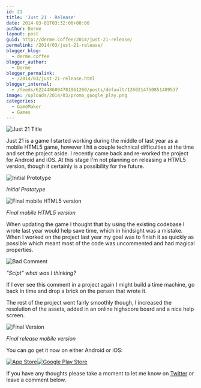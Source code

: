 ```yaml
---
id: 21
title: 'Just 21 - Release'
date: 2014-03-01T03:32:00+00:00
author: Derme
layout: post
guid: http://derme.coffee/2014/just-21-release/
permalink: /2014/03/just-21-release/
blogger_blog:
  - derme.coffee
blogger_author:
  - Derme
blogger_permalink:
  - /2014/03/just-21-release.html
blogger_internal:
  - /feeds/6224486094781961260/posts/default/1260214750851489537
image: /uploads/2014/03/promo_google_play.png
categories:
  - GameMaker
  - Games
---
```


![Just 21 Title](/uploads/2014/03/title_beta.png)

Just 21 is a game I started working during the middle of last year as a mobile HTML5 game, however I hit a couple technical difficulties at the time and set the project aside. I recently came back and re-worked the project for Android and iOS. At this stage I'm not planning on releasing a HTML5 version, though it certainly is a possibility for the future.

![Initial Prototype](/uploads/2014/03/r1_7-2-12.png)

*Initial Prototype*

![Final mobile HTML5 version](/uploads/2014/03/r2_19-2-13.png)

*Final mobile HTML5 version*

When updating the game I thought that by using the existing codebase I wrote last year would help save time, which in hindsight was a mistake. When I worked on the project last year my goal was to finish it as quickly as possible which meant most of the code was uncommented and had magical properties.

![Bad Comment](/uploads/2014/03/comment.png)

*"Scipt" what was I thinking?*

If I ever see this comment in a project again I might build a time machine, go back in time and drop a brick on the person that wrote it.

The rest of the project went fairly smoothly though, I increased the resolution of the assets, added in an online highscore board and a nice help screen.

![Final Version](/uploads/2014/03/r16_29-1_2013-624x480.png)

*Final release mobile version*

You can go get it now on either Android or iOS:

[![App Store](/uploads/2014/03/Download_on_the_App_Store_Badge_US-UK_135x40_0824.png)](https://itunes.apple.com/au/app/just-21/id813484227)[![Google Play Store](/uploads/2014/03/en_app_rgb_wo_45.png)](https://play.google.com/store/apps/details?id=org.frostcube.just21)

If you have any thoughts please take a moment to let me know on [Twitter](https://twitter.com/Derme302) or leave a comment below.